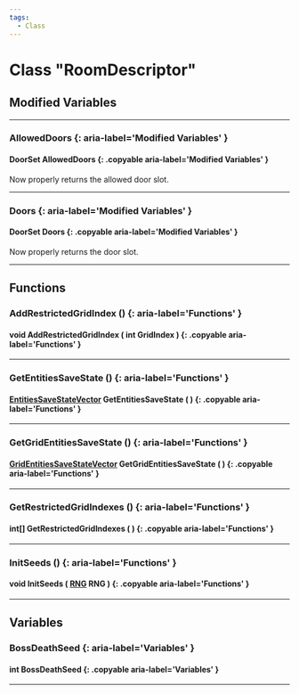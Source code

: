 ```yaml
---
tags:
  - Class
---
```

# Class "RoomDescriptor"

## Modified Variables
___
### AllowedDoors {: aria-label='Modified Variables' }
#### DoorSet AllowedDoors {: .copyable aria-label='Modified Variables' }
Now properly returns the allowed door slot.
___
### Doors {: aria-label='Modified Variables' }
#### DoorSet Doors {: .copyable aria-label='Modified Variables' }
Now properly returns the door slot.
___

## Functions

### AddRestrictedGridIndex () {: aria-label='Functions' }
#### void AddRestrictedGridIndex ( int GridIndex ) {: .copyable aria-label='Functions' }

___
### GetEntitiesSaveState () {: aria-label='Functions' }
#### [EntitiesSaveStateVector](EntitiesSaveStateVector.md) GetEntitiesSaveState ( ) {: .copyable aria-label='Functions' }

___
### GetGridEntitiesSaveState () {: aria-label='Functions' }
#### [GridEntitiesSaveStateVector](GridEntitiesSaveStateVector.md) GetGridEntitiesSaveState ( ) {: .copyable aria-label='Functions' }

___
### GetRestrictedGridIndexes () {: aria-label='Functions' }
#### int[] GetRestrictedGridIndexes ( ) {: .copyable aria-label='Functions' }

___
### InitSeeds () {: aria-label='Functions' }
#### void InitSeeds ( [RNG](RNG.md) RNG ) {: .copyable aria-label='Functions' }

___

## Variables
### BossDeathSeed {: aria-label='Variables' }
#### int BossDeathSeed {: .copyable aria-label='Variables' }

___


